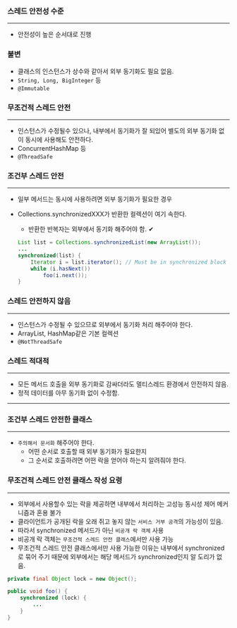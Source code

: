 ### 스레드 안전성 수준

---

- 안전성이 높은 순서대로 진행

### 불변

- 클래스의 인스턴스가 상수와 같아서 외부 동기화도 필요 없음.
- `String, Long, BigInteger` 등
- `@Immutable`

### 무조건적 스레드 안전

---

- 인스턴스가 수정될수 있으나, 내부에서 동기화가 잘 되있어 별도의 외부 동기화 없이 동시에 사용해도 안전하다.
- ConcurrentHashMap 등
- `@ThreadSafe`

### 조건부 스레드 안전

---

- 일부 메서드는 동시에 사용하려면 외부 동기화가 필요한 경우
- Collections.synchronizedXXX가 반환한 컬렉션이 여기 속한다.
    - 반환한 반복자는 외부에서 동기화 해주어야 함. ✔
    
    ```java
    List list = Collections.synchronizedList(new ArrayList());
    ...
    synchronized(list) {
        Iterator i = list.iterator(); // Must be in synchronized block
        while (i.hasNext())
            foo(i.next());   
    }
    ```
    

### 스레드 안전하지 않음

---

- 인스턴스가 수정될 수 있으므로 외부에서 동기화 처리 해주어야 한다.
- ArrayList, HashMap같은 기본 컬렉션
- `@NotThreadSafe`

### 스레드 적대적

---

- 모든 메서드 호출을 외부 동기화로 감싸더라도 멀티스레드 환경에서 안전하지 않음.
- 정적 데이터를 아무 동기화 없이 수정함.

---

### **조건부 스레드 안전한 클래스**

---

- `주의해서 문서화` 해주어야 한다.
    - 어떤 순서로 호출할 때 외부 동기화가 필요한지
    - 그 순서로 호출하려면 어떤 락을 얻어야 하는지 알려줘야 한다.

### 무조건적 스레드 안전 클래스 작성 요령

---

- 외부에서 사용할수 있는 락을 제공하면 내부에서 처리하는 고성능 동시성 제어 메커니즘과 혼용 불가
- 클라이언트가 공개된 락을 오래 쥐고 놓지 않는 `서비스 거부 공격`의 가능성이 있음.
- 따라서 synchronized 메서드가 아닌 `비공개 락 객체` 사용
- 비공개 락 객체는 `무조건적 스레드 안전 클래스`에서만 사용 가능
- 무조건적 스레드 안전 클래스에서만 사용 가능한 이유는 내부에서 synchronized로 묶어 주기 때문에 외부에서는 해당 메서드가 synchronized인지 알 도리가 없음.

```java
private final Object lock = new Object();

public void foo() {
    synchronized (lock) {
        ...
    }
}
```
